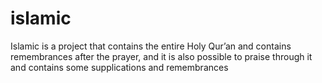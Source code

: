 # islamic
Islamic is a project that contains the entire Holy Qur’an and contains remembrances after the prayer, and it is also possible to praise through it and contains some supplications and remembrances

